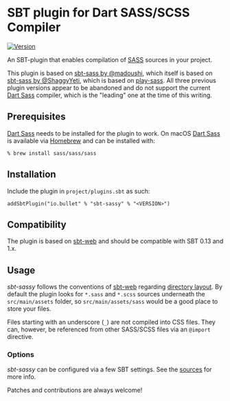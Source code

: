 # SBT plugin for Dart SASS/SCSS Compiler

[![Version](https://api.bintray.com/packages/bullet/sbt-plugins/sbt-sassy/images/download.svg)](https://bintray.com/bullet/sbt-plugins/sbt-sassy/_latestVersion)

An SBT-plugin that enables compilation of [SASS](http://sass-lang.com/) sources in your project.

This plugin is based on [sbt-sass by @madoushi](https://github.com/madoushi/sbt-sass), which itself is based on 
[sbt-sass by @ShaggyYeti](https://github.com/ShaggyYeti/sbt-sass), which is based on
[play-sass](https://github.com/jlitola/play-sass).
All three previous plugin versions appear to be abandoned and do not support the current
[Dart Sass] compiler, which is the "leading" one at the time of this writing. 


## Prerequisites

[Dart Sass] needs to be installed for the plugin to work.
On macOS [Dart Sass] is available via [Homebrew](https://brew.sh/) and can be installed with:

    % brew install sass/sass/sass   


## Installation

Include the plugin in `project/plugins.sbt` as such:

    addSbtPlugin("io.bullet" % "sbt-sassy" % "<VERSION>") 


## Compatibility

The plugin is based on [sbt-web] and should be compatible with SBT 0.13 and 1.x.


## Usage

_sbt-sassy_ follows the conventions of [sbt-web] regarding [directory layout](https://github.com/sbt/sbt-web#file-directory-layout).
By default the plugin looks for `*.sass` and `*.scss` sources underneath the `src/main/assets` folder,
so `src/main/assets/sass` would be a good place to store your files.

Files starting with an underscore (`_`) are not compiled into CSS files.
They can, however, be referenced from other SASS/SCSS files via an `@import` directive.


### Options

_sbt-sassy_ can be configured via a few SBT settings.
See the [sources](https://github.com/sirthias/sby-sassy/blob/master/src/main/scala/io/bullet/sbt/sass/SbtSass.scala#L21) for more info. 


Patches and contributions are always welcome!


  [Dart Sass]: https://sass-lang.com/dart-sass
  [sbt-web]: https://github.com/sbt/sbt-web